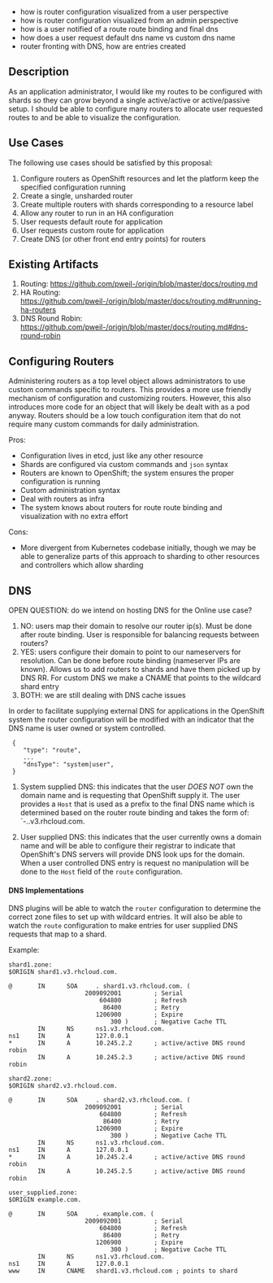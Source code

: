 - how is router configuration visualized from a user perspective
- how is router configuration visualized from an admin perspective
- how is a user notified of a route route binding and final dns
- how does a user request default dns name vs custom dns name
- router fronting with DNS, how are entries created

## Description

As an application administrator, I would like my routes to be configured with shards so they can
grow beyond a single active/active or active/passive setup.  I should be able to configure many
routers to allocate user requested routes to and be able to visualize the configuration.  

## Use Cases

The following use cases should be satisfied by this proposal:

1.  Configure routers as OpenShift resources and let the platform keep the specified configuration
    running
1.  Create a single, unsharded router
1.  Create multiple routers with shards corresponding to a resource label
1.  Allow any router to run in an HA configuration
1.  User requests default route for application
1.  User requests custom route for application
1.  Create DNS (or other front end entry points) for routers

## Existing Artifacts

1.  Routing: https://github.com/pweil-/origin/blob/master/docs/routing.md
1.  HA Routing: https://github.com/pweil-/origin/blob/master/docs/routing.md#running-ha-routers
1.  DNS Round Robin: https://github.com/pweil-/origin/blob/master/docs/routing.md#dns-round-robin

## Configuring Routers

Administering routers as a top level object allows administrators to use custom commands specific
to routers.  This provides a more use friendly mechanism of configuration and customizing routers.
However, this also introduces more code for an object that will likely be dealt with as a pod
anyway.  Routers should be a low touch configuration item that do not require many custom commands
for daily administration.

Pros:

- Configuration lives in etcd, just like any other resource
- Shards are configured via custom commands and `json` syntax
- Routers are known to OpenShift; the system ensures the proper configuration is running
- Custom administration syntax
- Deal with routers as infra
- The system knows about routers for route route binding and visualization with no extra effort

Cons: 

- More divergent from Kubernetes codebase initially, though we may be able to generalize parts of
  this approach to sharding to other resources and controllers which allow sharding

## DNS

OPEN QUESTION: do we intend on hosting DNS for the Online use case?

1. NO: users map their domain to resolve our router ip(s).  Must be done after route binding.  User is responsible for balancing requests between routers?
2. YES: users configure their domain to point to our nameservers for resolution.  Can be done before route binding (nameserver IPs are known).  Allows us to add
routers to shards and have them picked up by DNS RR.  For custom DNS we make a CNAME that points to the wildcard shard entry
3. BOTH: we are still dealing with DNS cache issues

In order to facilitate supplying external DNS for applications in the OpenShift system the router configuration will be 
modified with an indicator that the DNS name is user owned or system controlled.

     {
        "type": "route",
        ...
        "dnsType": "system|user",
     }

1.  System supplied DNS: this indicates that the user *DOES NOT* own the domain name and is requesting that OpenShift 
supply it.  The user provides a `Host` that is used as a prefix to the final DNS name which is determined based on the router 
route binding and takes the form of: `<namespace>-<Host>.<shard>.v3.rhcloud.com.

1.  User supplied DNS: this indicates that the user currently owns a domain name and will be able to configure their 
registrar to indicate that OpenShift's DNS servers will provide DNS look ups for the domain.  When a user controlled DNS 
entry is request no manipulation will be done to the `Host` field of the `route` configuration.


#### DNS Implementations

DNS plugins will be able to watch the `router` configuration to determine the correct zone files to set up with wildcard 
entries.  It will also be able to watch the `route` configuration to make entries for user supplied DNS requests that map 
to a shard.

Example: 
    
    shard1.zone:
    $ORIGIN shard1.v3.rhcloud.com.
    
    @       IN      SOA     . shard1.v3.rhcloud.com. (
                         2009092001         ; Serial
                             604800         ; Refresh
                              86400         ; Retry
                            1206900         ; Expire
                                300 )       ; Negative Cache TTL
            IN      NS      ns1.v3.rhcloud.com.
    ns1     IN      A       127.0.0.1
    *       IN      A       10.245.2.2      ; active/active DNS round robin
            IN      A       10.245.2.3      ; active/active DNS round robin
            
    shard2.zone:
    $ORIGIN shard2.v3.rhcloud.com.
    
    @       IN      SOA     . shard2.v3.rhcloud.com. (
                         2009092001         ; Serial
                             604800         ; Refresh
                              86400         ; Retry
                            1206900         ; Expire
                                300 )       ; Negative Cache TTL
            IN      NS      ns1.v3.rhcloud.com.
    ns1     IN      A       127.0.0.1
    *       IN      A       10.245.2.4      ; active/active DNS round robin
            IN      A       10.245.2.5      ; active/active DNS round robin 
                       
    user_supplied.zone:
    $ORIGIN example.com.
    
    @       IN      SOA     . example.com. (
                         2009092001         ; Serial
                             604800         ; Refresh
                              86400         ; Retry
                            1206900         ; Expire
                                300 )       ; Negative Cache TTL
            IN      NS      ns1.v3.rhcloud.com.
    ns1     IN      A       127.0.0.1
    www     IN      CNAME   shard1.v3.rhcloud.com ; points to shard                           





